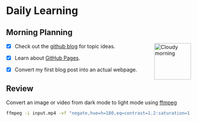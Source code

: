 # Daily Learning
## Morning Planning
<img alt="Cloudy morning" src="https://octodex.github.com/images/cloud.jpg" width="100" align="right">

- [x] Check out the [github blog](https://github.blog/) for topic ideas.

- [x] Learn about [GitHub Pages](https://skills.github.com/#first-day-on-github).
    
- [x] Convert my first blog post into an actual webpage.

## Review
Convert an image or video from dark mode to light mode using [ffmpeg](https://www.ffmpeg.org)

```bash
ffmpeg -i input.mp4 -vf "negate,hue=h=180,eq=contrast=1.2:saturation=1.1" output.mp4
```
